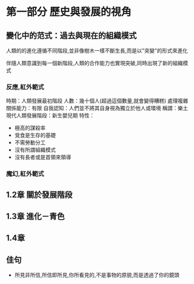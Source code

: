# 第一部分 歷史與發展的視角

## 變化中的范式：過去與現在的組織模式

人類的的進化遵循不同階段,並非像樹木一樣不斷生長,而是以"突變"的形式來進化

伴隨人類意識到每一個新階段,人類的合作能力也實現突破,同時出現了新的組織模式

### 反應,紅外範式

時期：人類發展最初階段
人數：幾十個人(超過這個數量,就會變得糟糕)
處理複雜關係能力：有限
自我認知：人們並不將其自身視為獨立於他人或環境
稱謂：樂土
現代人類發展階段：新生嬰兒期
特性：

- 極高的謀殺率
- 覓食是生存的基礎
- 不需勞動分工
- 沒有所謂組織模式
- 沒有長者或是首領來領導

### 魔幻,紅外範式

## 1.2章 關於發展階段

## 1.3章 進化－青色

## 1.4章

## 佳句

- 所見非所信,所信即所見,你所看見的,不是事物的原貌,而是透過了你的鏡頭